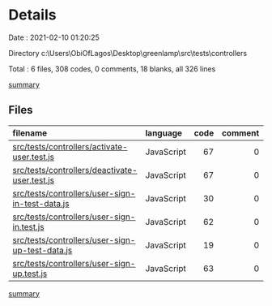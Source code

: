# Details

Date : 2021-02-10 01:20:25

Directory c:\Users\ObiOfLagos\Desktop\greenlamp\src\tests\controllers

Total : 6 files,  308 codes, 0 comments, 18 blanks, all 326 lines

[summary](results.md)

## Files
| filename | language | code | comment | blank | total |
| :--- | :--- | ---: | ---: | ---: | ---: |
| [src/tests/controllers/activate-user.test.js](/src/tests/controllers/activate-user.test.js) | JavaScript | 67 | 0 | 4 | 71 |
| [src/tests/controllers/deactivate-user.test.js](/src/tests/controllers/deactivate-user.test.js) | JavaScript | 67 | 0 | 4 | 71 |
| [src/tests/controllers/user-sign-in-test-data.js](/src/tests/controllers/user-sign-in-test-data.js) | JavaScript | 30 | 0 | 4 | 34 |
| [src/tests/controllers/user-sign-in.test.js](/src/tests/controllers/user-sign-in.test.js) | JavaScript | 62 | 0 | 2 | 64 |
| [src/tests/controllers/user-sign-up-test-data.js](/src/tests/controllers/user-sign-up-test-data.js) | JavaScript | 19 | 0 | 2 | 21 |
| [src/tests/controllers/user-sign-up.test.js](/src/tests/controllers/user-sign-up.test.js) | JavaScript | 63 | 0 | 2 | 65 |

[summary](results.md)